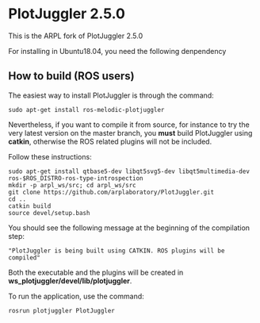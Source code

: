 # PlotJuggler 2.5.0

This is the ARPL fork of PlotJuggler 2.5.0

For installing in Ubuntu18.04, you need the following denpendency 
## How to build (ROS users)

The easiest way to install PlotJuggler is through the command:
 
    sudo apt-get install ros-melodic-plotjuggler 

Nevertheless, if you want to compile it from source, for instance to try the very latest version on the master branch, 
you __must__ build PlotJuggler using __catkin__, otherwise the ROS related plugins will not be included.

Follow these instructions:

    sudo apt-get install qtbase5-dev libqt5svg5-dev libqt5multimedia-dev ros-$ROS_DISTRO-ros-type-introspection
    mkdir -p arpl_ws/src; cd arpl_ws/src
    git clone https://github.com/arplaboratory/PlotJuggler.git 
    cd ..
    catkin build
    source devel/setup.bash
    
You should see the following message at the beginning of the compilation step:

    "PlotJuggler is being built using CATKIN. ROS plugins will be compiled"

Both the executable and the plugins will be created in __ws_plotjuggler/devel/lib/plotjuggler__.

To run the application, use the command:

    rosrun plotjuggler PlotJuggler 


